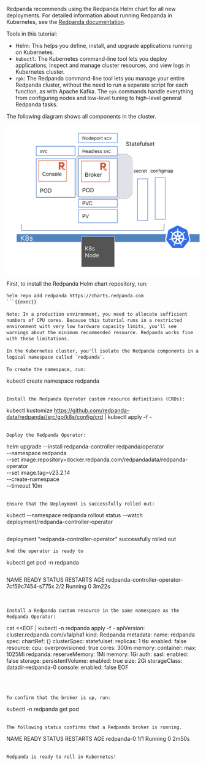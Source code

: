 Redpanda recommends using the Redpanda Helm chart for all new deployments. For detailed information about running Redpanda in Kubernetes, see the [Redpanda documentation](https://docs.redpanda.com/docs/deploy/deployment-option/self-hosted/kubernetes).

Tools in this tutorial:

- Helm: This helps you define, install, and upgrade applications running on Kubernetes.
- `kubectl`: The Kubernetes command-line tool lets you deploy applications, inspect and manage cluster resources, and view logs in Kubernetes cluster. 
- `rpk`: The Redpanda command-line tool lets you manage your entire Redpanda cluster, without the need to run a separate script for each function, as with Apache Kafka. The `rpk` commands handle everything from configuring nodes and low-level tuning to high-level general Redpanda tasks. 

The following diagram shows all components in the cluster. 

![Redpanda in K8s Overview](./images/RPinK8s.png)

First, to install the Redpanda Helm chart repository, run: 

```
helm repo add redpanda https://charts.redpanda.com
```{{exec}}

Note: In a production environment, you need to allocate sufficient numbers of CPU cores. Because this tutorial runs in a restricted environment with very low hardware capacity limits, you'll see warnings about the minimum recommended resource. Redpanda works fine with these limitations.

In the Kubernetes cluster, you'll isolate the Redpanda components in a logical namespace called `redpanda`. 

To create the namespace, run:

```
kubectl create namespace redpanda
```{{exec}}

Install the Redpanda Operator custom resource definitions (CRDs):
```
kubectl kustomize https://github.com/redpanda-data/redpanda//src/go/k8s/config/crd | kubectl apply -f -
```{{exec}}

Deploy the Redpanda Operator:
```
helm upgrade --install redpanda-controller redpanda/operator \
  --namespace redpanda \
  --set image.repository=docker.redpanda.com/redpandadata/redpanda-operator \
  --set image.tag=v23.2.14 \
  --create-namespace \
  --timeout 10m
```{{exec}}

Ensure that the Deployment is successfully rolled out:

```
kubectl --namespace redpanda rollout status --watch deployment/redpanda-controller-operator

```{{exec}}

```
deployment "redpanda-controller-operator" successfully rolled out
```
And the operator is ready to 
```
kubectl get pod -n redpanda
```{{exec}}
```
NAME                                            READY   STATUS    RESTARTS   AGE
redpanda-controller-operator-7cf59c7454-s775x   2/2     Running   0          3m22s
```


Install a Redpanda custom resource in the same namespace as the Redpanda Operator:
```
cat <<EOF | kubectl -n redpanda apply -f -
apiVersion: cluster.redpanda.com/v1alpha1
kind: Redpanda
metadata:
  name: redpanda
spec:
  chartRef: {}
  clusterSpec:
    statefulset:
      replicas: 1
    tls:
      enabled: false
    resource:
      cpu:
        overprovisioned: true
        cores: 300m
      memory:
        container:
          max: 1025Mi
        redpanda:
          reserveMemory: 1Mi
          memory: 1Gi
    auth:
      sasl:
        enabled: false
    storage:
      persistentVolume:
        enabled: true
        size: 2Gi
        storageClass: datadir-redpanda-0
    console:
      enabled: false
EOF
```{{exec}}



To confirm that the broker is up, run:

```
kubectl -n redpanda get pod
```{{exec}}

The following status confirms that a Redpanda broker is running. 
``` 
NAME                           READY   STATUS      RESTARTS   AGE
redpanda-0                     1/1     Running     0          2m50s
```

Redpanda is ready to roll in Kubernetes! 